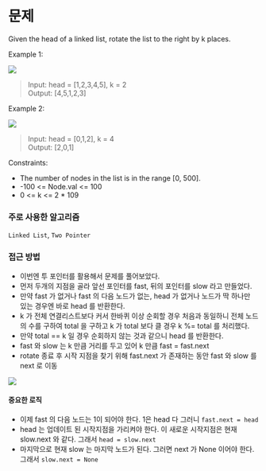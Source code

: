# 문제

Given the head of a linked list, rotate the list to the right by k places.

Example 1:

![](https://velog.velcdn.com/images/qmflf556/post/b0fac39c-e1a1-4bff-b320-9c06de17d965/image.png)

> Input: head = [1,2,3,4,5], k = 2 <br>Output: [4,5,1,2,3]

Example 2:

![](https://velog.velcdn.com/images/qmflf556/post/694d5360-a278-48e7-a1e5-aa27fdaf27dc/image.png)

> Input: head = [0,1,2], k = 4 <br>Output: [2,0,1]

Constraints:

- The number of nodes in the list is in the range [0, 500].
- -100 <= Node.val <= 100
- 0 <= k <= 2 \* 109

### 주로 사용한 알고리즘

`Linked List`, `Two Pointer`

### 접근 방법

- 이번엔 투 포인터를 활용해서 문제를 풀어보았다.
- 먼저 두개의 지점을 골라 앞선 포인터를 fast, 뒤의 포인터를 slow 라고 만들었다.
- 만약 fast 가 없거나 fast 의 다음 노드가 없는, head 가 없거나 노드가 딱 하나만 있는 경우엔 바로 head 를 반환한다.
- k 가 전체 연결리스트보다 커서 한바퀴 이상 순회할 경우 처음과 동일하니 전체 노드의 수를 구하여 total 을 구하고 k 가 total 보다 클 경우 k %= total 를 처리했다.
- 만약 total == k 일 경우 순회하지 않는 것과 같으니 head 를 반환한다.
- fast 와 slow 는 k 만큼 거리를 두고 있어 k 만큼 fast = fast.next
- rotate 종료 후 시작 지점을 찾기 위해 fast.next 가 존재하는 동안 fast 와 slow 를 next 로 이동

![](https://velog.velcdn.com/images/qmflf556/post/469f0750-d866-42ab-8a10-5f9004ca6aa6/image.png)

#### 중요한 로직

- 이제 fast 의 다음 노드는 1이 되어야 한다. 1은 head 다 그러니 `fast.next = head`
- head 는 업데이트 된 시작지점을 가리켜야 한다. 이 새로운 시작지점은 현재 slow.next 와 같다. 그래서 `head = slow.next`
- 마지막으로 현재 slow 는 마지막 노드가 된다. 그러면 next 가 None 이어야 한다. 그래서 `slow.next = None`
